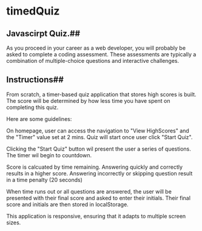 # timedQuiz

## Javascirpt Quiz.##
As you proceed in your career as a web developer, you will probably be asked to complete a coding assessment. These assessments are typically a combination of multiple-choice questions and interactive challenges. 

## Instructions##
From scratch, a timer-based quiz application that stores high scores is built. The score will be determined by how less time you have spent on completing this quiz.

Here are some guidelines:

On homepage, user can access the navigation to "View HighScores" and the "Timer" value set at 2 mins. Quiz will start once user click "Start Quiz".

Clicking the "Start Quiz" button wil present the user a series of questions. The timer wil begin to countdown.

Score is calcuated by time remaining. Answering quickly and correctly results in a higher score. Answering incorrectly or skipping question result in a time penalty (20 seconds)

When time runs out or all questions are answered, the user will be presented with their final score and asked to enter their initials. Their final score and initials are then stored in localStorage.

This application is responsive, ensuring that it adapts to multiple screen sizes.

